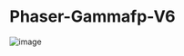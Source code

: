 # Phaser-Gammafp-V6
![image](https://user-images.githubusercontent.com/52834318/161406398-f1a3df87-076a-4ecb-a662-8a0690cd9e69.png)

